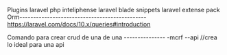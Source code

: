 Plugins laravel
php inteliphense
laravel blade snippets
laravel extense pack
Orm----------------------------------------------
https://laravel.com/docs/10.x/queries#introduction

Comando para crear crud de una de una ---------------
-mcrf --api //crea lo ideal para una api
